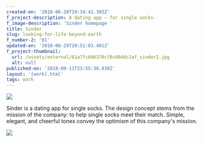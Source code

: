 ```yaml
---
created-on: '2018-06-20T19:34:42.303Z'
f_project-description: A dating app — for single socks.
f_image-description: 'Sinder homepage '
title: Sinder
slug: looking-for-life-beyond-earth
f_number-2: '01'
updated-on: '2018-06-29T20:51:03.401Z'
f_project-thumbnail:
  url: /assets/external/61a7fc846370cf8c604dc2af_sinder2.jpg
  alt: null
published-on: '2018-09-11T23:55:38.938Z'
layout: '[work].html'
tags: work
---
```


![](/assets/external/61a7fc846370cf10874dc2b3_sinder.jpg)

Sinder is a dating app for single socks. The design concept stems from the mission of the company: to help single socks meet their match. Simple, elegant, and cheerful tones convey the optimism of this company's mission.

![](/assets/external/61a7fc846370cf478d4dc2b6_sinder2.png)
